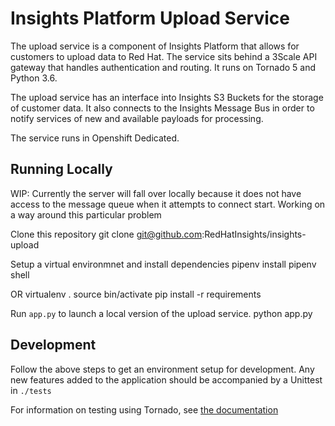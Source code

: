# Insights Platform Upload Service

The upload service is a component of Insights Platform that allows for customers
to upload data to Red Hat. The service sits behind a 3Scale API gateway that
handles authentication and routing. It runs on Tornado 5 and Python 3.6.

The upload service has an interface into Insights S3 Buckets for the storage of
customer data. It also connects to the Insights Message Bus in order to notify
services of new and available payloads for processing.

The service runs in Openshift Dedicated.

## Running Locally
WIP: Currently the server will fall over locally because it does not have access
to the message queue when it attempts to connect start. Working on a way around
this particular problem

Clone this repository
    git clone git@github.com:RedHatInsights/insights-upload

Setup a virtual environmnet and install dependencies
    pipenv install
    pipenv shell

OR
    virtualenv .
    source bin/activate
    pip install -r requirements

Run `app.py` to launch a local version of the upload service.
    python app.py

## Development
Follow the above steps to get an environment setup for development. Any new
features added to the application should be accompanied by a Unittest in `./tests`

For information on testing using Tornado, see [the documentation](http://www.tornadoweb.org/en/stable/_modules/tornado/testing.html)

